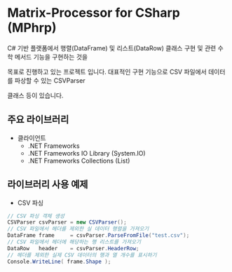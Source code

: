 Matrix-Processor for CSharp (MPhrp)
===================================
C# 기반 플랫폼에서 행렬(DataFrame) 및 리스트(DataRow) 클래스 구현 및 관련 수학 메서드 기능을 구현하는 것을

목표로 진행하고 있는 프로젝트 입니다. 대표적인 구현 기능으로 CSV 파일에서 데이터를 파상할 수 있는 CSVParser

클래스 등이 있습니다.

## 주요 라이브러리
* 클라이언트
    * .NET Frameworks
    * .NET Frameworks IO Library (System.IO)
    * .NET Frameworks Collections (List)

## 라이브러리 사용 예제
* CSV 파싱
```C#
// CSV 파싱 객체 생성
CSVParser csvParser = new CSVParser();
// CSV 파일에서 헤더를 제외한 실 데이터 행렬을 가져오기
DataFrame frame     = csvParser.ParseFromFile("test.csv");
// CSV 파일에서 헤더에 해당하는 행 리스트를 가져오기
DataRow   header    = csvParser.HeaderRow;
// 헤더를 제외한 실제 CSV 데이터의 행과 열 개수를 표시하기
Console.WriteLine( frame.Shape );
```